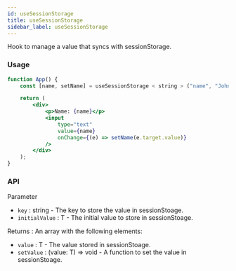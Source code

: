 ```yaml
---
id: useSessionStorage
title: useSessionStorage
sidebar_label: useSessionStorage
---
```


Hook to manage a value that syncs with sessionStorage.

### Usage

```jsx
function App() {
	const [name, setName] = useSessionStorage < string > ("name", "John Doe");

	return (
		<div>
			<p>Name: {name}</p>
			<input
				type="text"
				value={name}
				onChange={(e) => setName(e.target.value)}
			/>
		</div>
	);
}
```

### API

Parameter

- `key` : string - The key to store the value in sessionStoage.
- `initialValue` : T - The initial value to store in sessionStoage.

Returns : An array with the following elements:

- `value` : T - The value stored in sessionStoage.
- `setValue` : (value: T) => void - A function to set the value in sessionStoage.
